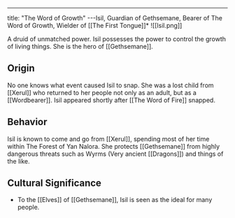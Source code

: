 ---
title: "The Word of Growth"
---Isil, Guardian of Gethsemane, Bearer of The Word of Growth, Wielder of [[The First Tongue]]*
![[Isil.png]]

A druid of unmatched power. Isil possesses the power to control the growth of living things. She is the hero of [[Gethsemane]].

## Origin
No one knows what event caused Isil to snap. She was a lost child from [[Xerul]] who returned to her people not only as an adult, but as a [[Wordbearer]]. Isil appeared shortly after [[The Word of Fire]] snapped.

## Behavior
Isil is known to come and go from [[Xerul]], spending most of her time within The Forest of Yan Nalora. She protects [[Gethsemane]] from highly dangerous threats such as Wyrms (Very ancient [[Dragons]]) and things of the like.

## Cultural Significance 
- To the [[Elves]] of [[Gethsemane]], Isil is seen as the ideal for many people.